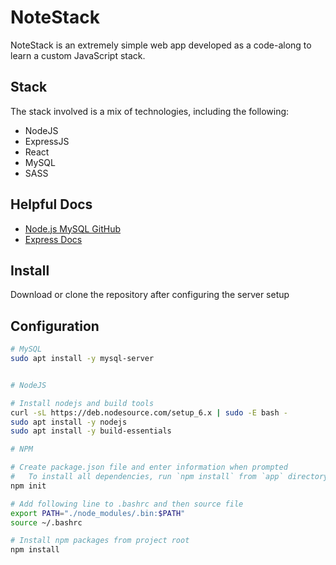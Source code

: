 # NoteStack
NoteStack is an extremely simple web app developed as a code-along to learn a custom JavaScript stack.

## Stack
The stack involved is a mix of technologies, including the following:

- NodeJS
- ExpressJS
- React
- MySQL
- SASS

## Helpful Docs
- [Node.js MySQL GitHub](https://github.com/mysqljs/mysql)
- [Express Docs](https://expressjs.com)

## Install
Download or clone the repository after configuring the server setup

## Configuration

```bash
# MySQL
sudo apt install -y mysql-server


# NodeJS

# Install nodejs and build tools
curl -sL https://deb.nodesource.com/setup_6.x | sudo -E bash -
sudo apt install -y nodejs
sudo apt install -y build-essentials

# NPM

# Create package.json file and enter information when prompted
#	To install all dependencies, run `npm install` from `app` directory
npm init

# Add following line to .bashrc and then source file
export PATH="./node_modules/.bin:$PATH"
source ~/.bashrc

# Install npm packages from project root
npm install
```
